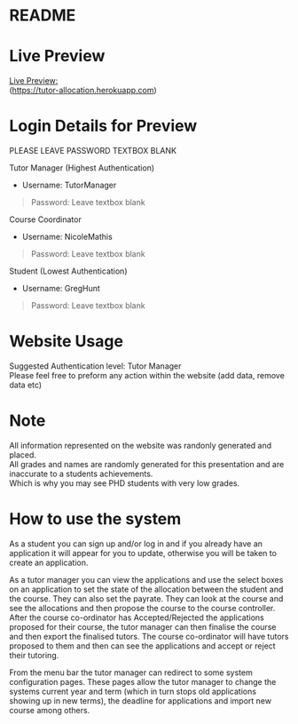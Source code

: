 README
===========


Live Preview
===========
[Live Preview:](https://tutor-allocation.herokuapp.com) <br />
(https://tutor-allocation.herokuapp.com)


Login Details for Preview
===========

PLEASE LEAVE PASSWORD TEXTBOX BLANK <br />

Tutor Manager (Highest Authentication) <br />
- Username: TutorManager
> Password: Leave textbox blank

Course Coordinator <br />
- Username: NicoleMathis 
> Password: Leave textbox blank

Student (Lowest Authentication) <br />
- Username: GregHunt
> Password: Leave textbox blank


Website Usage
===========
Suggested Authentication level: Tutor Manager <br />
Please feel free to preform any action within the website (add data, remove data etc)


Note
===========
All information represented on the website was randonly generated and placed. <br /> 
All grades and names are randomly generated for this presentation and are inaccurate to a students achievements. <br />
Which is why you may see PHD students with very low grades.


How to use the system
===========
As a student you can sign up and/or log in and if you already have an application it will appear for you to update, otherwise you will be taken to create an application. 

As a tutor manager you can view the applications and use the select boxes on an application to set the state of the allocation between the student and the course. They can also set the payrate. They can look at the course and see the allocations and then propose the course to the course controller. After the course co-ordinator has Accepted/Rejected the applications proposed for their course, the tutor manager can then finalise the course and then export the finalised tutors. 
The course co-ordinator will have tutors proposed to them and then can see the applications and accept or reject their tutoring.

From the menu bar the tutor manager can redirect to some system configuration pages. These pages allow the tutor manager to change the systems current year and term (which in turn stops old applications showing up in new terms), the deadline for applications and import new course among others.